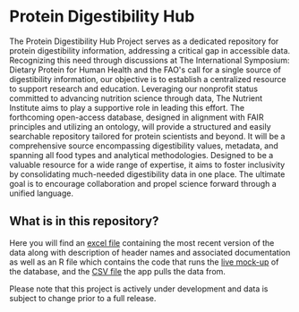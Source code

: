 # Protein Digestibility Hub

The Protein Digestibility Hub Project serves as a dedicated repository for protein digestibility information, addressing a critical gap in accessible data. Recognizing this need through discussions at The International Symposium: Dietary Protein for Human Health and the FAO's call for a single source of digestibility information, our objective is to establish a centralized resource to support research and education. Leveraging our nonprofit status committed to advancing nutrition science through data, The Nutrient Institute aims to play a supportive role in leading this effort. The forthcoming open-access database, designed in alignment with FAIR principles and utilizing an ontology, will provide a structured and easily searchable repository tailored for protein scientists and beyond. It will be a comprehensive source encompassing digestibility values, metadata, and spanning all food types and analytical methodologies. Designed to be a valuable resource for a wide range of expertise, it aims to foster inclusivity by consolidating much-needed digestibility data in one place. The ultimate goal is to encourage collaboration and propel science forward through a unified language.


## What is in this repository?
Here you will find an [excel file](https://github.com/NutrientInstitute/protein-digestibility/blob/main/Protein%20Digestibility%20Data%20-%20data%20and%20documentation.xlsx) containing the most recent version of the data along with description of header names and associated documentation as well as an R file which contains the code that runs the [live mock-up](https://nutrientinstitute.shinyapps.io/ProteinDigestibilityData/) of the database, and the [CSV file](https://github.com/NutrientInstitute/protein-digestibility/blob/main/Protein%20Digestibility%20Data%20%20-%20full%20data.csv) the app pulls the data from.

Please note that this project is actively under development and data is subject to change prior to a full release. 
